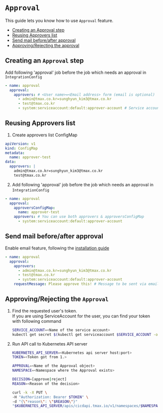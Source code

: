 # `Approval`

This guide lets you know how to use `Approval` feature.

* [Creating an Approval step](#creating-an-approval-step)
* [Reusing Approvers list](#reusing-approvers-list)
* [Send mail before/after approval](#send-mail-beforeafter-approval)
* [Approving/Rejecting the approval](#approvingrejecting-the-approval)

## Creating an `Approval` step
Add following 'approval' job before the job which needs an approval in `IntegrationConfig`
```yaml
- name: approval
  approval:
    approvers: # <User name>=<Email address> form (email is optional)
      - admin@tmax.co.kr=sunghyun_kim3@tmax.co.kr
      - test@tmax.co.kr
      - system:serviceaccount:default:approver-account # Service account is also supported
```

## Reusing Approvers list
1. Create approvers list ConfigMap
```yaml
apiVersion: v1
kind: ConfigMap
metadata:
  name: approver-test
data:
  approvers: |
    admin@tmax.co.kr=sunghyun_kim3@tmax.co.kr
    test@tmax.co.kr
```

2. Add following 'approval' job before the job which needs an approval in `IntegrationConfig`
```yaml
- name: approval
  approval:
    approversConfigMap:
      name: approver-test
    approvers: # You can use both approvers & approversConfigMap
      - system:serviceaccount:default:approver-account
```

## Send mail before/after approval
Enable email feature, following the [installation guide](./installation.md#enabling-email-feature)
```yaml
- name: approval
  approval:
    approvers:
      - admin@tmax.co.kr=sunghyun_kim3@tmax.co.kr
      - test@tmax.co.kr
      - system:serviceaccount:default:approver-account
    requestMessage: Please approve this! # Message to be sent via email when the Approval is created
```

## Approving/Rejecting the `Approval`
1. Find the requested user's token.  
   If you are using ServiceAccount for the user, you can find your token with following command
   ```bash
   SERVICE_ACCOUNT=<Name of the service account>
   kubectl get secret $(kubectl get serviceaccount $SERVICE_ACCOUNT -o jsonpath='{.secrets[].name}') -o jsonpath='{.data.token}' | base64 -d
   ```
2. Run API call to Kubernetes API server
   ```bash
   KUBERNETES_API_SERVER=<Kubernetes api server host:port>
   TOKEN=<Token got from 1.>
   
   APPROVAL=<Name of the Approval object>
   NAMESPACE=<Namespace where the Approval exists>
   
   DECISION=[approve|reject]
   REASON=<Reason of the decision>
   
   curl -k -X PUT \
   -H "Authorization: Bearer $TOKEN" \
   -d "{\"reason\": \"$REASON\"}"
   "$KUBERNETES_API_SERVER/apis/cicdapi.tmax.io/v1/namespaces/$NAMESPACE/approvals/$APPROVAL/$DECISION"
   ```

